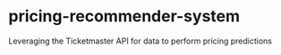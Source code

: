 # pricing-recommender-system
Leveraging the Ticketmaster API for data to perform pricing predictions
